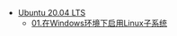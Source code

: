 * [Ubuntu 20.04 LTS](https://cap-cloud.github.io/Ubuntu-20.04-LTS/docs/README.md)
    * [01.在Windows环境下启用Linux子系统](https://cap-cloud.github.io/Ubuntu-20.04-LTS/docs/01.在Windows环境下启用Linux子系统.md)

